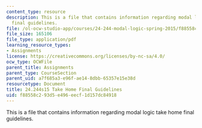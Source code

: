 ```yaml
---
content_type: resource
description: This is a file that contains information regarding modal logic take home
  final guidelines.
file: /ol-ocw-studio-app/courses/24-244-modal-logic-spring-2015/f88558c293d5e496eecf1d157dc84918_MIT24_244S15_TakeHome.pdf
file_size: 165106
file_type: application/pdf
learning_resource_types:
- Assignments
license: https://creativecommons.org/licenses/by-nc-sa/4.0/
ocw_type: OCWFile
parent_title: Assignments
parent_type: CourseSection
parent_uid: a7f685a3-e96f-ae14-8dbb-65357e15e38d
resourcetype: Document
title: 24.244s15 Take Home Final Guidelines
uid: f88558c2-93d5-e496-eecf-1d157dc84918
---
```

This is a file that contains information regarding modal logic take home final guidelines.